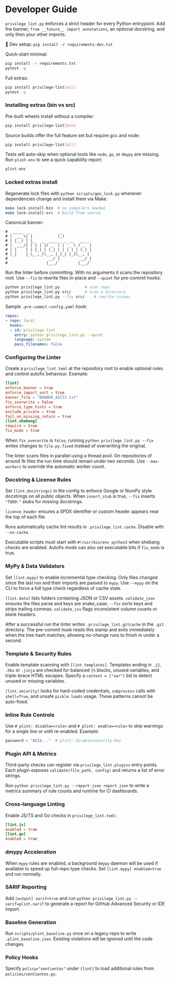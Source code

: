 # Developer Guide

`privilege_lint.py` enforces a strict header for every Python entrypoint.
Add the banner, `from __future__ import annotations`, an optional docstring,
and only then your other imports.

🔧 Dev setup: `pip install -r requirements-dev.txt`

Quick-start minimal:

```bash
pip install -r requirements.txt
pytest -q
```

Full extras:

```bash
pip install privilege-lint[all]
pytest -q
```

### Installing extras (bin vs src)

Pre-built wheels install without a compiler:

```bash
pip install privilege-lint[bin]
```

Source builds offer the full feature set but require gcc and node:

```bash
pip install privilege-lint[all]
```

Tests will auto-skip when optional tools like `node`, `go`, or `dmypy` are missing.
Run `plint-env` to see a quick capability report:

```bash
plint-env
```

### Locked extras install

Regenerate lock files with `python scripts/gen_lock.py` whenever dependencies change and install them via Make:

```bash
make lock-install-bin  # no compilers needed
make lock-install-src  # build from source
```

Canonical banner:

```
#  _____  _             _
# |  __ \| |           (_)
# | |__) | |_   _  __ _ _ _ __   __ _
# |  ___/| | | | |/ _` | | '_ \ / _` |
# | |    | | |_| | (_| | | | | | (_| |
# |_|    |_\__,_|\__, |_|_| |_|\__, |
#                  __/ |         __/ |
#                 |___/         |___/ 
```

Run the linter before committing. With no arguments it scans the repository root.
Use `--fix` to rewrite files in-place and `--quiet` for pre-commit hooks:

```bash
python privilege_lint.py           # scan repo
python privilege_lint.py src/      # scan a directory
python privilege_lint.py --fix src/    # rewrite issues
```

Sample `.pre-commit-config.yaml` hook:

```yaml
repos:
- repo: local
  hooks:
  - id: privilege-lint
    entry: python privilege_lint.py --quiet
    language: system
    pass_filenames: false
```

### Configuring the Linter

Create a `privilege_lint.toml` at the repository root to enable optional rules
and control autofix behaviour. Example:

```toml
[lint]
enforce_banner = true
enforce_import_sort = true
banner_file = "BANNER_ASCII.txt"
fix_overwrite = false
enforce_type_hints = true
exclude_private = true
fail_on_missing_return = true
[lint.shebang]
require = true
fix_mode = true
```

When `fix_overwrite` is `false`, running `python privilege_lint.py --fix` writes
changes to `file.py.fixed` instead of overwriting the original.

The linter scans files in parallel using a thread pool. On repositories of around
1k files the run time should remain under two seconds. Use `--max-workers` to
override the automatic worker count.

### Docstring & License Rules
Set `[lint.docstrings]` in the config to enforce Google or NumPy style docstrings on
all public objects. When `insert_stub` is true, `--fix` inserts `"TODO:"` stubs for
missing docstrings.

`license_header` ensures a SPDX identifier or custom header appears near the top of
each file.

Runs automatically cache lint results in `.privilege_lint.cache`. Disable with
`--no-cache`.

Executable scripts must start with `#!/usr/bin/env python3` when shebang checks
are enabled. Autofix mode can also set executable bits if `fix_mode` is true.

### MyPy & Data Validators
Set `[lint.mypy]` to enable incremental type checking. Only files changed since
the last run and their imports are passed to `mypy`. Use `--mypy` on the CLI to
force a full type check regardless of cache state.

`[lint.data]` lists folders containing JSON or CSV assets. `validate_json` ensures
the files parse and keys are snake_case; `--fix` sorts keys and strips trailing
commas. `validate_csv` flags inconsistent column counts or blank headers.

After a successful run the linter writes `.privilege_lint.gitcache` in the `.git`
directory. The pre-commit hook reads this stamp and exits immediately when the
tree hash matches, allowing no-change runs to finish in under a second.

### Template & Security Rules
Enable template scanning with `[lint.templates]`. Templates ending in `.j2`, `.hbs` or `.jinja`
are checked for balanced `{%` blocks, unused variables, and triple-brace HTML escapes.
Specify a `context = ["var"]` list to detect unused or missing variables.

`[lint.security]` looks for hard-coded credentials, `subprocess` calls with `shell=True`,
and unsafe `pickle.loads` usage. These patterns cannot be auto-fixed.

### Inline Rule Controls
Use `# plint: disable=<rule>` and `# plint: enable=<rule>` to skip warnings for a
single line or until re-enabled. Example:

```python
password = "AKIA..."  # plint: disable=security-key
```

### Plugin API & Metrics
Third-party checks can register via `privilege_lint.plugins` entry points. Each plugin
exposes `validate(file_path, config)` and returns a list of error strings.

Run `python privilege_lint.py --report-json report.json` to write a metrics summary
of rule counts and runtime for CI dashboards.


### Cross-language Linting
Enable JS/TS and Go checks in `privilege_lint.toml`:
```toml
[lint.js]
enabled = true
[lint.go]
enabled = true
```

### dmypy Acceleration
When `mypy` rules are enabled, a background `dmypy` daemon will be used if available to speed up full-repo type checks. Set `[lint.mypy] enabled=true` and run normally.

### SARIF Reporting
Add `[output] sarif=true` and run `python privilege_lint.py --sarif=plint.sarif` to generate a report for GitHub Advanced Security or IDE import.

### Baseline Generation
Run `scripts/plint_baseline.py` once on a legacy repo to write `.plint_baseline.json`. Existing violations will be ignored until the code changes.

### Policy Hooks
Specify `policy="sentientos"` under `[lint]` to load additional rules from `policies/sentientos.py`.
